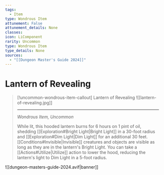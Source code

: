 ```yaml
---
tags:
  - Item
type: Wondrous Item
attunement: False
attunement_details: None
classes:
icon: LiComponent
rarity: Uncommon
type: Wondrous Item
type_details: None
sources: 
  - "[[Dungeon Master's Guide 2024]]"
---
```

# Lantern of Revealing
>[!uncommon-wondrous-item-callout] Lantern of Revealing
>![[lantern-of-revealing.jpg]]
>
>- - -
>_Wondrous Item, Uncommon_
>
>While lit, this hooded lantern burns for 6 hours on 1 pint of oil, shedding [[Exploration#Bright Light\|Bright Light]] in a 30-foot radius and [[Exploration#Dim Light\|Dim Light]] for an additional 30 feet. [[Conditions#Invisible\|Invisible]] creatures and objects are visible as long as they are in the lantern's Bright Light. You can take a [[Actions#Utilize\|Utilize]] action to lower the hood, reducing the lantern's light to Dim Light in a 5-foot radius.

![[dungeon-masters-guide-2024.avif|banner]]